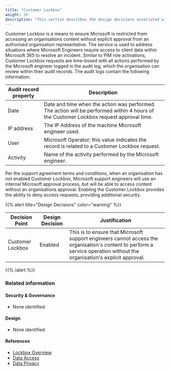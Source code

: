 ```yaml
---
title: "Customer Lockbox"
weight: 30
description: "This section describes the design decisions associated with Customer Lockbox for system(s) built using ASD's Blueprint for Secure Cloud."
---
```


Customer Lockbox is a means to ensure Microsoft is restricted from accessing an organisations content without explicit approval from an authorised organisation representative. The service is used to address situations where Microsoft Engineers require access to client data within Microsoft 365 to resolve an incident. Similar to PIM role activations, Customer Lockbox requests are time-boxed with all actions performed by the Microsoft engineer logged in the audit log, which the organisation can review within their audit records. The audit logs contain the following information:

| Audit record property | Description                                                                                                                             |
|-----------------------|-----------------------------------------------------------------------------------------------------------------------------------------|
| Date                  | Date and time when the action was performed. The action will be performed within 4 hours of the Customer Lockbox request approval time. |
| IP address            | The IP Address of the machine Microsoft engineer used.                                                                                  |
| User                  | Microsoft Operator; this value indicates the record is related to a Customer Lockbox request.                                           |
| Activity              | Name of the activity performed by the Microsoft engineer.                                                                               |

Per the support agreement terms and conditions, when an organisation has not enabled Customer Lockbox, Microsoft support engineers will use an internal Microsoft approval process, but will be able to access content without an organisations approval. Enabling the Customer Lockbox provides the ability to deny access requests, providing additional security.

{{% alert title="Design Decisions" color="warning" %}}

| Decision Point   | Design Decision | Justification                                                                                                                                                           |
|------------------|-----------------|-------------------------------------------------------------------------------------------------------------------------------------------------------------------------|
| Customer Lockbox | Enabled         | This is to ensure that Microsoft support engineers cannot access the organisation's content to perform a service operation without the organisation's explicit approval.|

{{% /alert %}}

### Related information

#### Security & Governance

* None identified

#### Design

* None identified

#### References

* [Lockbox Overview](https://docs.microsoft.com/microsoft-365/compliance/customer-lockbox-requests)
* [Data Access](https://www.microsoft.com/trust-center/privacy/data-access)
* [Data Privacy](https://view.officeapps.live.com/op/view.aspx?src=https%3A%2F%2Fquery.prod.cms.rt.microsoft.com%2Fcms%2Fapi%2Fam%2Fbinary%2FRWDpgU&wdOrigin=BROWSELINK)
